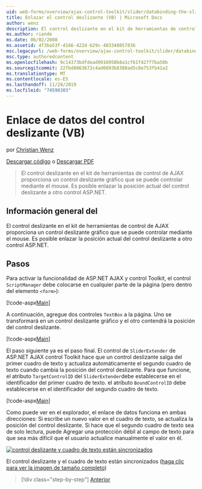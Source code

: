 ```yaml
---
uid: web-forms/overview/ajax-control-toolkit/slider/databinding-the-slider-control-vb
title: Enlazar el control deslizante (VB) | Microsoft Docs
author: wenz
description: El control deslizante en el kit de herramientas de control de AJAX proporciona un control deslizante gráfico que se puede controlar mediante el mouse. Es posible enlazar el Positio actual...
ms.author: riande
ms.date: 06/02/2008
ms.assetid: 4f3ba53f-d166-422d-b29c-403348057836
msc.legacyurl: /web-forms/overview/ajax-control-toolkit/slider/databinding-the-slider-control-vb
msc.type: authoredcontent
ms.openlocfilehash: 9c14373bdfdead9916950b8a1cf61f427f7ba50b
ms.sourcegitcommit: 22fbd8863672c4ad6693b8388ad5c8e753fb41a2
ms.translationtype: MT
ms.contentlocale: es-ES
ms.lasthandoff: 11/28/2019
ms.locfileid: "74598303"
---
```

# <a name="databinding-the-slider-control-vb"></a>Enlace de datos del control deslizante (VB)

por [Christian Wenz](https://github.com/wenz)

[Descargar código](https://download.microsoft.com/download/9/3/f/93f8daea-bebd-4821-833b-95205389c7d0/Slider0.vb.zip) o [Descargar PDF](https://download.microsoft.com/download/2/d/c/2dc10e34-6983-41d4-9c08-f78f5387d32b/slider0VB.pdf)

> El control deslizante en el kit de herramientas de control de AJAX proporciona un control deslizante gráfico que se puede controlar mediante el mouse. Es posible enlazar la posición actual del control deslizante a otro control ASP.NET.

## <a name="overview"></a>Información general del

El control deslizante en el kit de herramientas de control de AJAX proporciona un control deslizante gráfico que se puede controlar mediante el mouse. Es posible enlazar la posición actual del control deslizante a otro control ASP.NET.

## <a name="steps"></a>Pasos

Para activar la funcionalidad de ASP.NET AJAX y control Toolkit, el control `ScriptManager` debe colocarse en cualquier parte de la página (pero dentro del elemento `<form>`):

[!code-aspx[Main](databinding-the-slider-control-vb/samples/sample1.aspx)]

A continuación, agregue dos controles `TextBox` a la página. Uno se transformará en un control deslizante gráfico y el otro contendrá la posición del control deslizante.

[!code-aspx[Main](databinding-the-slider-control-vb/samples/sample2.aspx)]

El paso siguiente ya es el paso final. El control de `SliderExtender` de ASP.NET AJAX control Toolkit hace que un control deslizante salga del primer cuadro de texto y actualiza automáticamente el segundo cuadro de texto cuando cambia la posición del control deslizante. Para que funcione, el atributo `TargetControlID` del `SliderExtender`debe establecerse en el identificador del primer cuadro de texto. el atributo `BoundControlID` debe establecerse en el identificador del segundo cuadro de texto.

[!code-aspx[Main](databinding-the-slider-control-vb/samples/sample3.aspx)]

Como puede ver en el explorador, el enlace de datos funciona en ambas direcciones: Si escribe un nuevo valor en el cuadro de texto, se actualiza la posición del control deslizante. Si hace que el segundo cuadro de texto sea de solo lectura, puede Agregar una protección débil al campo de texto para que sea más difícil que el usuario actualice manualmente el valor en él.

[![control deslizante y cuadro de texto están sincronizados](databinding-the-slider-control-vb/_static/image2.png)](databinding-the-slider-control-vb/_static/image1.png)

El control deslizante y el cuadro de texto están sincronizados ([haga clic para ver la imagen de tamaño completo](databinding-the-slider-control-vb/_static/image3.png))

> [!div class="step-by-step"]
> [Anterior](using-the-slider-control-with-auto-postback-vb.md)
